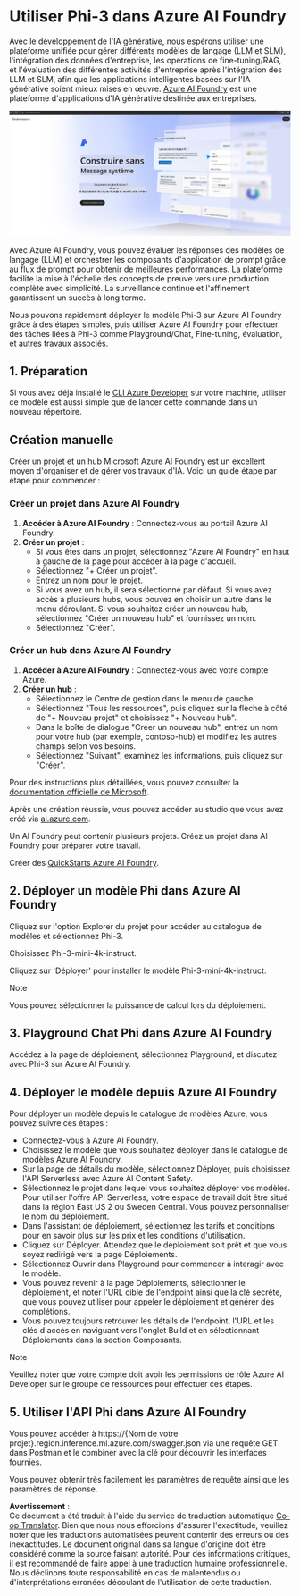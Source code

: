 <!--
CO_OP_TRANSLATOR_METADATA:
{
  "original_hash": "3a1e48b628022485aac989c9f733e792",
  "translation_date": "2025-03-27T13:18:14+00:00",
  "source_file": "md\\02.QuickStart\\AzureAIFoundry_QuickStart.md",
  "language_code": "fr"
}
-->
# **Utiliser Phi-3 dans Azure AI Foundry**

Avec le développement de l'IA générative, nous espérons utiliser une plateforme unifiée pour gérer différents modèles de langage (LLM et SLM), l'intégration des données d'entreprise, les opérations de fine-tuning/RAG, et l'évaluation des différentes activités d'entreprise après l'intégration des LLM et SLM, afin que les applications intelligentes basées sur l'IA générative soient mieux mises en œuvre. [Azure AI Foundry](https://ai.azure.com) est une plateforme d'applications d'IA générative destinée aux entreprises.

![aistudo](../../../../translated_images/aifoundry_home.ffa4fe13d11f26171097f8666a1db96ac0979ffa1adde80374c60d1136c7e1de.fr.png)

Avec Azure AI Foundry, vous pouvez évaluer les réponses des modèles de langage (LLM) et orchestrer les composants d'application de prompt grâce au flux de prompt pour obtenir de meilleures performances. La plateforme facilite la mise à l'échelle des concepts de preuve vers une production complète avec simplicité. La surveillance continue et l'affinement garantissent un succès à long terme.

Nous pouvons rapidement déployer le modèle Phi-3 sur Azure AI Foundry grâce à des étapes simples, puis utiliser Azure AI Foundry pour effectuer des tâches liées à Phi-3 comme Playground/Chat, Fine-tuning, évaluation, et autres travaux associés.

## **1. Préparation**

Si vous avez déjà installé le [CLI Azure Developer](https://learn.microsoft.com/azure/developer/azure-developer-cli/overview?WT.mc_id=aiml-138114-kinfeylo) sur votre machine, utiliser ce modèle est aussi simple que de lancer cette commande dans un nouveau répertoire.

## Création manuelle

Créer un projet et un hub Microsoft Azure AI Foundry est un excellent moyen d'organiser et de gérer vos travaux d'IA. Voici un guide étape par étape pour commencer :

### Créer un projet dans Azure AI Foundry

1. **Accéder à Azure AI Foundry** : Connectez-vous au portail Azure AI Foundry.
2. **Créer un projet** :
   - Si vous êtes dans un projet, sélectionnez "Azure AI Foundry" en haut à gauche de la page pour accéder à la page d'accueil.
   - Sélectionnez "+ Créer un projet".
   - Entrez un nom pour le projet.
   - Si vous avez un hub, il sera sélectionné par défaut. Si vous avez accès à plusieurs hubs, vous pouvez en choisir un autre dans le menu déroulant. Si vous souhaitez créer un nouveau hub, sélectionnez "Créer un nouveau hub" et fournissez un nom.
   - Sélectionnez "Créer".

### Créer un hub dans Azure AI Foundry

1. **Accéder à Azure AI Foundry** : Connectez-vous avec votre compte Azure.
2. **Créer un hub** :
   - Sélectionnez le Centre de gestion dans le menu de gauche.
   - Sélectionnez "Tous les ressources", puis cliquez sur la flèche à côté de "+ Nouveau projet" et choisissez "+ Nouveau hub".
   - Dans la boîte de dialogue "Créer un nouveau hub", entrez un nom pour votre hub (par exemple, contoso-hub) et modifiez les autres champs selon vos besoins.
   - Sélectionnez "Suivant", examinez les informations, puis cliquez sur "Créer".

Pour des instructions plus détaillées, vous pouvez consulter la [documentation officielle de Microsoft](https://learn.microsoft.com/azure/ai-studio/how-to/create-projects).

Après une création réussie, vous pouvez accéder au studio que vous avez créé via [ai.azure.com](https://ai.azure.com/).

Un AI Foundry peut contenir plusieurs projets. Créez un projet dans AI Foundry pour préparer votre travail.

Créer des [QuickStarts Azure AI Foundry](https://learn.microsoft.com/azure/ai-studio/quickstarts/get-started-code).

## **2. Déployer un modèle Phi dans Azure AI Foundry**

Cliquez sur l'option Explorer du projet pour accéder au catalogue de modèles et sélectionnez Phi-3.

Choisissez Phi-3-mini-4k-instruct.

Cliquez sur 'Déployer' pour installer le modèle Phi-3-mini-4k-instruct.

> [!NOTE]
>
> Vous pouvez sélectionner la puissance de calcul lors du déploiement.

## **3. Playground Chat Phi dans Azure AI Foundry**

Accédez à la page de déploiement, sélectionnez Playground, et discutez avec Phi-3 sur Azure AI Foundry.

## **4. Déployer le modèle depuis Azure AI Foundry**

Pour déployer un modèle depuis le catalogue de modèles Azure, vous pouvez suivre ces étapes :

- Connectez-vous à Azure AI Foundry.
- Choisissez le modèle que vous souhaitez déployer dans le catalogue de modèles Azure AI Foundry.
- Sur la page de détails du modèle, sélectionnez Déployer, puis choisissez l'API Serverless avec Azure AI Content Safety.
- Sélectionnez le projet dans lequel vous souhaitez déployer vos modèles. Pour utiliser l'offre API Serverless, votre espace de travail doit être situé dans la région East US 2 ou Sweden Central. Vous pouvez personnaliser le nom du déploiement.
- Dans l'assistant de déploiement, sélectionnez les tarifs et conditions pour en savoir plus sur les prix et les conditions d'utilisation.
- Cliquez sur Déployer. Attendez que le déploiement soit prêt et que vous soyez redirigé vers la page Déploiements.
- Sélectionnez Ouvrir dans Playground pour commencer à interagir avec le modèle.
- Vous pouvez revenir à la page Déploiements, sélectionner le déploiement, et noter l'URL cible de l'endpoint ainsi que la clé secrète, que vous pouvez utiliser pour appeler le déploiement et générer des complétions.
- Vous pouvez toujours retrouver les détails de l'endpoint, l'URL et les clés d'accès en naviguant vers l'onglet Build et en sélectionnant Déploiements dans la section Composants.

> [!NOTE]
> Veuillez noter que votre compte doit avoir les permissions de rôle Azure AI Developer sur le groupe de ressources pour effectuer ces étapes.

## **5. Utiliser l'API Phi dans Azure AI Foundry**

Vous pouvez accéder à https://{Nom de votre projet}.region.inference.ml.azure.com/swagger.json via une requête GET dans Postman et le combiner avec la clé pour découvrir les interfaces fournies.

Vous pouvez obtenir très facilement les paramètres de requête ainsi que les paramètres de réponse.

**Avertissement** :  
Ce document a été traduit à l'aide du service de traduction automatique [Co-op Translator](https://github.com/Azure/co-op-translator). Bien que nous nous efforcions d'assurer l'exactitude, veuillez noter que les traductions automatisées peuvent contenir des erreurs ou des inexactitudes. Le document original dans sa langue d'origine doit être considéré comme la source faisant autorité. Pour des informations critiques, il est recommandé de faire appel à une traduction humaine professionnelle. Nous déclinons toute responsabilité en cas de malentendus ou d'interprétations erronées découlant de l'utilisation de cette traduction.